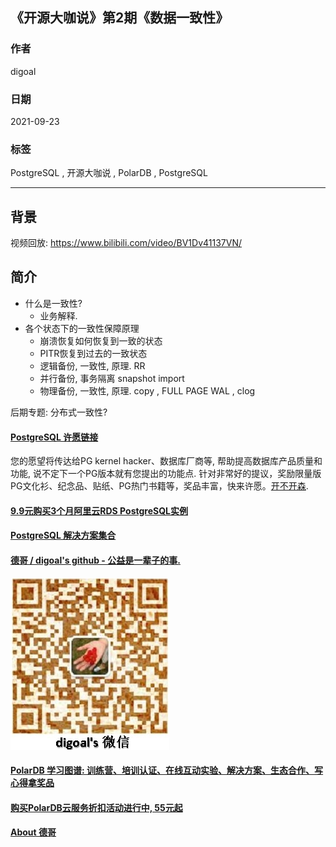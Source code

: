 ## 《开源大咖说》第2期《数据一致性》     
    
### 作者    
digoal    
    
### 日期    
2021-09-23    
    
### 标签    
PostgreSQL , 开源大咖说 , PolarDB , PostgreSQL      
    
----    
    
## 背景    
视频回放: https://www.bilibili.com/video/BV1Dv41137VN/  
  
## 简介  
- 什么是一致性?        
    - 业务解释.      
- 各个状态下的一致性保障原理        
    - 崩溃恢复如何恢复到一致的状态      
    - PITR恢复到过去的一致状态         
    - 逻辑备份, 一致性, 原理.  RR      
    - 并行备份, 事务隔离 snapshot import         
    - 物理备份, 一致性, 原理.   copy ,  FULL PAGE WAL , clog      
  
  
后期专题: 分布式一致性?   
  
  
#### [PostgreSQL 许愿链接](https://github.com/digoal/blog/issues/76 "269ac3d1c492e938c0191101c7238216")
您的愿望将传达给PG kernel hacker、数据库厂商等, 帮助提高数据库产品质量和功能, 说不定下一个PG版本就有您提出的功能点. 针对非常好的提议，奖励限量版PG文化衫、纪念品、贴纸、PG热门书籍等，奖品丰富，快来许愿。[开不开森](https://github.com/digoal/blog/issues/76 "269ac3d1c492e938c0191101c7238216").  
  
  
#### [9.9元购买3个月阿里云RDS PostgreSQL实例](https://www.aliyun.com/database/postgresqlactivity "57258f76c37864c6e6d23383d05714ea")
  
  
#### [PostgreSQL 解决方案集合](https://yq.aliyun.com/topic/118 "40cff096e9ed7122c512b35d8561d9c8")
  
  
#### [德哥 / digoal's github - 公益是一辈子的事.](https://github.com/digoal/blog/blob/master/README.md "22709685feb7cab07d30f30387f0a9ae")
  
  
![digoal's wechat](../pic/digoal_weixin.jpg "f7ad92eeba24523fd47a6e1a0e691b59")
  
  
#### [PolarDB 学习图谱: 训练营、培训认证、在线互动实验、解决方案、生态合作、写心得拿奖品](https://www.aliyun.com/database/openpolardb/activity "8642f60e04ed0c814bf9cb9677976bd4")
  
  
#### [购买PolarDB云服务折扣活动进行中, 55元起](https://www.aliyun.com/activity/new/polardb-yunparter?userCode=bsb3t4al "e0495c413bedacabb75ff1e880be465a")
  
  
#### [About 德哥](https://github.com/digoal/blog/blob/master/me/readme.md "a37735981e7704886ffd590565582dd0")
  
